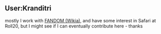 ## User:Kranditri
mostly I work with [FANDOM (Wikia)](https://kranditri.fandom.com/wiki/User:Kranditri), and have some interest in Safari at Roll20, but I might see if I can eventually contribute here - thanks
